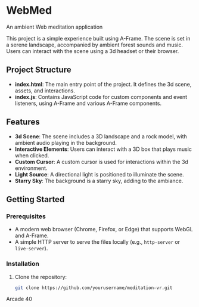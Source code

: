 # WebMed
An ambient Web meditation application 

This project is a simple experience built using A-Frame. The scene is set in a serene landscape, accompanied by ambient forest sounds and music. Users can interact with the scene using a 3d headset or their browser.

## Project Structure

- **index.html**: The main entry point of the project. It defines the 3d scene, assets, and interactions.
- **index.js**: Contains JavaScript code for custom components and event listeners, using A-Frame and various A-Frame components.

## Features

- **3d Scene**: The scene includes a 3D landscape and a rock model, with ambient audio playing in the background.
- **Interactive Elements**: Users can interact with a 3D box that plays music when clicked.
- **Custom Cursor**: A custom cursor is used for interactions within the 3d environment.
- **Light Source**: A directional light is positioned to illuminate the scene.
- **Starry Sky**: The background is a starry sky, adding to the ambiance.

## Getting Started

### Prerequisites

- A modern web browser (Chrome, Firefox, or Edge) that supports WebGL and A-Frame.
- A simple HTTP server to serve the files locally (e.g., `http-server` or `live-server`).

### Installation

1. Clone the repository:
   ```bash
   git clone https://github.com/yourusername/meditation-vr.git


Arcade 40
